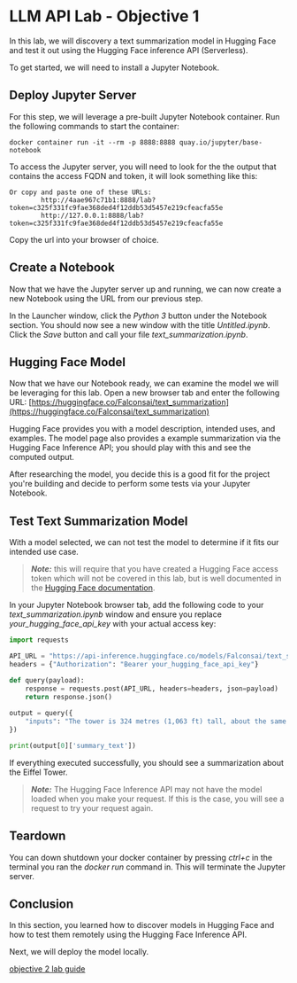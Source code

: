 # LLM API Lab - Objective 1

In this lab, we will discovery a text summarization model in Hugging Face and test it out using the Hugging Face inference API (Serverless).

To get started, we will need to install a Jupyter Notebook.

## Deploy Jupyter Server

For this step, we will leverage a pre-built Jupyter Notebook container.  Run the following commands to start the container:

```shell
docker container run -it --rm -p 8888:8888 quay.io/jupyter/base-notebook
```

To access the Jupyter server, you will need to look for the the output that contains the access FQDN and token, it will look something like this:

```shell
Or copy and paste one of these URLs:
        http://4aae967c71b1:8888/lab?token=c325f331fc9fae368ded4f12ddb53d5457e219cfeacfa55e
        http://127.0.0.1:8888/lab?token=c325f331fc9fae368ded4f12ddb53d5457e219cfeacfa55e
```

Copy the url into your browser of choice.

## Create a Notebook

Now that we have the Jupyter server up and running, we can now create a new Notebook using the URL from our previous step.

In the Launcher window, click the _Python 3_ button under the Notebook section.  You should now see a new window with the title _Untitled.ipynb_.  Click the _Save_ button and call your file _text_summarization.ipynb_.

## Hugging Face Model

Now that we have our Notebook ready, we can examine the model we will be leveraging for this lab.  Open a new browser tab and enter the following URL: [https://huggingface.co/Falconsai/text_summarization](https://huggingface.co/Falconsai/text_summarization)

Hugging Face provides you with a model description, intended uses, and examples.  The model page also provides a example summarization via the Hugging Face Inference API; you should play with this and see the computed output.

After researching the model, you decide this is a good fit for the project you're building and decide to perform some tests via your Jupyter Notebook.

## Test Text Summarization Model

With a model selected, we can not test the model to determine if it fits our intended use case.

> **_Note:_** this will require that you have created a Hugging Face access token which will not be covered in this lab, but is well documented in the [Hugging Face documentation](https://huggingface.co/docs/hub/en/security-tokens). 

In your Jupyter Notebook browser tab, add the following code to your _text_summarization.ipynb_ window and ensure you replace _your_hugging_face_api_key_ with your actual access key:

```python
import requests

API_URL = "https://api-inference.huggingface.co/models/Falconsai/text_summarization"
headers = {"Authorization": "Bearer your_hugging_face_api_key"}

def query(payload):
	response = requests.post(API_URL, headers=headers, json=payload)
	return response.json()
	
output = query({
	"inputs": "The tower is 324 metres (1,063 ft) tall, about the same height as an 81-storey building, and the tallest structure in Paris. Its base is square, measuring 125 metres (410 ft) on each side. During its construction, the Eiffel Tower surpassed the Washington Monument to become the tallest man-made structure in the world, a title it held for 41 years until the Chrysler Building in New York City was finished in 1930. It was the first structure to reach a height of 300 metres. Due to the addition of a broadcasting aerial at the top of the tower in 1957, it is now taller than the Chrysler Building by 5.2 metres (17 ft). Excluding transmitters, the Eiffel Tower is the second tallest free-standing structure in France after the Millau Viaduct.",
})

print(output[0]['summary_text'])
```

If everything executed successfully, you should see a summarization about the Eiffel Tower.  

> **_Note:_** The Hugging Face Inference API may not have the model loaded when you make your request.  If this is the case, you will see a request to try your request again.

## Teardown

You can down shutdown your docker container by pressing _ctrl+c_ in the terminal you ran the _docker run_ command in.  This will terminate the Jupyter server.

## Conclusion

In this section, you learned how to discover models in Hugging Face and how to test them remotely using the Hugging Face Inference API.

Next, we will deploy the model locally.

[objective 2 lab guide](../objective2/README.md)